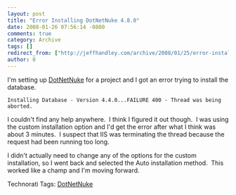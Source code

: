 ```yaml
---
layout: post
title: "Error Installing DotNetNuke 4.8.0"
date: 2008-01-26 07:56:14 -0800
comments: true
category: Archive
tags: []
redirect_from: ["http://jeffhandley.com/archive/2008/01/25/error-installing-dotnetnuke-4.8.0.aspx"]
author: 0
---
```

<!-- more -->
<p>I'm setting up <a href="http://www.dotnetnuke.com/" target="_blank">DotNetNuke</a> for a project and I got an error trying to install the database.</p>  <p><code>Installing Database - Version 4.4.0...FAILURE 400 - Thread was being aborted.</code></p>  <p>I couldn't find any help anywhere.  I think I figured it out though.  I was using the custom installation option and I'd get the error after what I think was about 3 minutes.  I suspect that IIS was terminating the thread because the request had been running too long.</p>  <p>I didn't actually need to change any of the options for the custom installation, so I went back and selected the Auto installation method.  This worked like a champ and I'm moving forward.</p>  <div class="wlWriterSmartContent" id="scid:0767317B-992E-4b12-91E0-4F059A8CECA8:99d456b4-845d-49e0-9782-af5456320b3c" style="padding-right: 0px; display: inline; padding-left: 0px; padding-bottom: 0px; margin: 0px; padding-top: 0px">Technorati Tags: <a href="http://technorati.com/tags/DotNetNuke" rel="tag">DotNetNuke</a></div>

